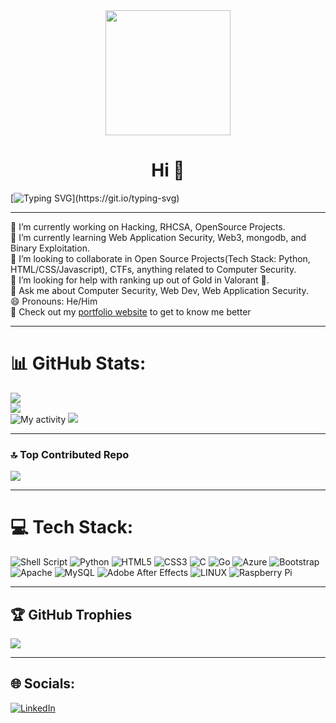 <div id="header" align="center">
  <img src=https://media3.giphy.com/media/S4rMbaFzvxfJm/giphy.gif width="200"/>
</div>
<h1 align="center"> Hi 👋</h1>

[![Typing SVG](https://readme-typing-svg.herokuapp.com?duration=10000&center=true&vCenter=true&width=800&height=30&lines=Hello+this+is+Unknown+Sentinel%2C+Welcome+to+my+Github+page.......)](https://git.io/typing-svg)

---

🔭 I’m currently working on Hacking, RHCSA, OpenSource Projects.
<br>🌱 I’m currently learning Web Application Security, Web3, mongodb, and Binary Exploitation.
<br>👯 I’m looking to collaborate in Open Source Projects(Tech Stack: Python, HTML/CSS/Javascript), CTFs, anything related to Computer Security.
<br>🤔 I’m looking for help with ranking up out of Gold in Valorant 🥲.
<br>💬 Ask me about Computer Security, Web Dev, Web Application Security.
<br>😄 Pronouns: He/Him<br>📧 Check out my [portfolio website](https://unknownsentinel193.github.io/Portfolio/) to get to know me better

---

# 📊 GitHub Stats:
![](https://github-readme-stats.vercel.app/api?username=Unknownsentinel193&theme=gotham&hide_border=false&include_all_commits=false&count_private=false)<br/>
![](https://github-readme-streak-stats.herokuapp.com/?user=Unknownsentinel193&theme=gotham&hide_border=false)<br/>
![My activity](https://github-readme-activity-graph.cyclic.app/graph?username=Unknownsentinel193&theme=react-dark)
![](https://github-readme-stats.vercel.app/api/top-langs/?username=Unknownsentinel193&theme=gotham&hide_border=false&include_all_commits=false&count_private=false&layout=compact)


---

### 🔝 Top Contributed Repo
![](https://github-contributor-stats.vercel.app/api?username=Unknownsentinel193&limit=5&theme=dark&combine_all_yearly_contributions=true)

---

# 💻 Tech Stack:
![Shell Script](https://img.shields.io/badge/shell_script-%23121011.svg?style=for-the-badge&logo=gnu-bash&logoColor=white) ![Python](https://img.shields.io/badge/python-3670A0?style=for-the-badge&logo=python&logoColor=ffdd54) ![HTML5](https://img.shields.io/badge/html5-%23E34F26.svg?style=for-the-badge&logo=html5&logoColor=white) ![CSS3](https://img.shields.io/badge/css3-%231572B6.svg?style=for-the-badge&logo=css3&logoColor=white) ![C](https://img.shields.io/badge/c-%2300599C.svg?style=for-the-badge&logo=c&logoColor=white) ![Go](https://img.shields.io/badge/go-%2300ADD8.svg?style=for-the-badge&logo=go&logoColor=white) ![Azure](https://img.shields.io/badge/azure-%230072C6.svg?style=for-the-badge&logo=azure-devops&logoColor=white) ![Bootstrap](https://img.shields.io/badge/bootstrap-%23563D7C.svg?style=for-the-badge&logo=bootstrap&logoColor=white) ![Apache](https://img.shields.io/badge/apache-%23D42029.svg?style=for-the-badge&logo=apache&logoColor=white) ![MySQL](https://img.shields.io/badge/mysql-%2300f.svg?style=for-the-badge&logo=mysql&logoColor=white) ![Adobe After Effects](https://img.shields.io/badge/Adobe%20After%20Effects-9999FF.svg?style=for-the-badge&logo=Adobe%20After%20Effects&logoColor=white) ![LINUX](https://img.shields.io/badge/Linux-FCC624?style=for-the-badge&logo=linux&logoColor=black) ![Raspberry Pi](https://img.shields.io/badge/-RaspberryPi-C51A4A?style=for-the-badge&logo=Raspberry-Pi)

---

## 🏆 GitHub Trophies
![](https://github-profile-trophy.vercel.app/?username=Unknownsentinel193&theme=discord&no-frame=true&no-bg=false&margin-w=4)

---

## 🌐 Socials:
[![LinkedIn](https://img.shields.io/badge/LinkedIn-%230077B5.svg?logo=linkedin&logoColor=white)](https://linkedin.com/in/rayan-baig-33a6701aa)



